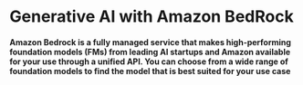 # Generative AI with Amazon BedRock 

#### Amazon Bedrock is a fully managed service that makes high-performing foundation models (FMs) from leading AI startups and Amazon available for your use through a unified API. You can choose from a wide range of foundation models to find the model that is best suited for your use case
